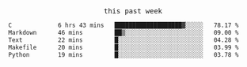 <p align="center"><samp>this past week</samp></p>
<!--START_SECTION:waka-->

```txt
C             6 hrs 43 mins   ███████████████████▓░░░░░   78.17 %
Markdown      46 mins         ██▒░░░░░░░░░░░░░░░░░░░░░░   09.00 %
Text          22 mins         █░░░░░░░░░░░░░░░░░░░░░░░░   04.28 %
Makefile      20 mins         █░░░░░░░░░░░░░░░░░░░░░░░░   03.99 %
Python        19 mins         █░░░░░░░░░░░░░░░░░░░░░░░░   03.78 %
```

<!--END_SECTION:waka-->


